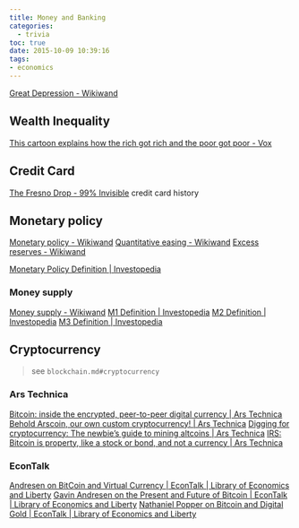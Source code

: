 ```yaml
---
title: Money and Banking
categories:
  - trivia
toc: true
date: 2015-10-09 10:39:16
tags:
- economics
---
```


[Great Depression - Wikiwand](https://www.wikiwand.com/en/Great_Depression)

## Wealth Inequality

[This cartoon explains how the rich got rich and the poor got poor - Vox](http://www.vox.com/2016/5/23/11704246/wealth-inequality-cartoon)

## Credit Card

[The Fresno Drop - 99% Invisible](http://99percentinvisible.org/episode/the-fresno-drop/) credit card history

## Monetary policy

[Monetary policy - Wikiwand](https://www.wikiwand.com/en/Monetary_policy)
[Quantitative easing - Wikiwand](https://www.wikiwand.com/en/Quantitative_easing)
[Excess reserves - Wikiwand](https://www.wikiwand.com/en/Excess_reserves)

[Monetary Policy Definition | Investopedia](http://www.investopedia.com/terms/m/monetarypolicy.asp)

### Money supply

[Money supply - Wikiwand](http://www.wikiwand.com/en/Money_supply)
[M1 Definition | Investopedia](http://www.investopedia.com/terms/m/m1.asp)
[M2 Definition | Investopedia](http://www.investopedia.com/terms/m/m2.asp)
[M3 Definition | Investopedia](http://www.investopedia.com/terms/m/m3.asp)

## Cryptocurrency

> see `blockchain.md#cryptocurrency`

### Ars Technica

[Bitcoin: inside the encrypted, peer-to-peer digital currency | Ars Technica](http://arstechnica.com/tech-policy/2011/06/bitcoin-inside-the-encrypted-peer-to-peer-currency/)
[Behold Arscoin, our own custom cryptocurrency! | Ars Technica](http://arstechnica.com/business/2014/03/behold-arscoin-our-own-custom-cryptocurrency/)
[Digging for cryptocurrency: The newbie’s guide to mining altcoins | Ars Technica](http://arstechnica.com/business/2014/03/digging-for-cryptocurrency-the-newbies-guide-to-mining-altcoins/)
[IRS: Bitcoin is property, like a stock or bond, and not a currency | Ars Technica](http://arstechnica.com/tech-policy/2014/03/irs-bitcoin-is-property-like-a-stock-or-bond-and-not-a-currency/)

### EconTalk

[Andresen on BitCoin and Virtual Currency | EconTalk | Library of Economics and Liberty](http://www.econtalk.org/archives/2011/04/andresen_on_bit.html)
[Gavin Andresen on the Present and Future of Bitcoin | EconTalk | Library of Economics and Liberty](http://www.econtalk.org/archives/2014/05/gavin_andresen.html)
[Nathaniel Popper on Bitcoin and Digital Gold | EconTalk | Library of Economics and Liberty](http://www.econtalk.org/archives/2015/06/nathaniel_poppe.html)
